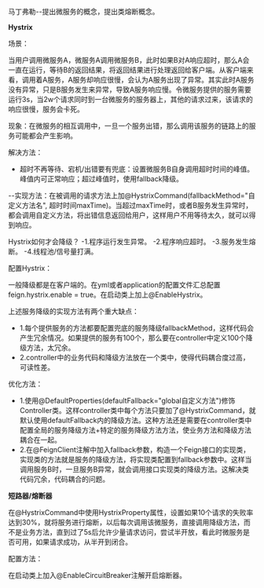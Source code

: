 马丁弗勒--提出微服务的概念，提出类熔断概念。


**Hystrix**

场景：

当用户调用微服务A，微服务A调用微服务B，此时如果B对A响应超时，那么A会一直在运行，等待B的返回结果，将返回结果进行处理返回给客户端。从客户端来看，调用着A服务，A服务却响应很慢，会认为A服务出现了异常。其实此时A服务没有异常，只是B服务发生来异常，导致A服务响应慢。令微服务提供的服务需要运行3s，当2w个请求同时到一台微服务的服务器上，其他的请求过来，该请求的响应很慢，服务会卡死。

现象：在微服务的相互调用中，一旦一个服务出错，那么调用该服务的链路上的服务可能都会产生影响。

解决方法：

- 超时不再等待、宕机/出错要有兜底：设置微服务B自身调用超时时间的峰值。峰值内可正常响应；超过峰值时，使用fallback降级。

--实现方法：在被调用的请求方法上加@HystrixCommand(fallbackMethod="自定义方法名", 超时时间maxTime)。当超过maxTime时，或者B服务发生异常时，都会调用自定义方法，将出错信息返回给用户，这样用户不用等待太久，就可以得到响应。

Hystrix如何才会降级？
-1.程序运行发生异常。
-2.程序响应超时。
-3.服务发生熔断。
-4.线程池/信号量打满。

配置Hystrix：

一般降级都是在客户端的。在yml或者application的配置文件汇总配置feign.hystrix.enable = true。在启动类上加上@EnableHystrix。

上述服务降级的实现方法有两个重大缺点：
- 1.每个提供服务的方法都要配置兜底的服务降级fallbackMethod，这样代码会产生冗余情况。如果提供的服务有100个，那么要在controller中定义100个降级方法，太冗余。
- 2.controller中的业务代码和降级方法放在一个类中，使得代码耦合度过高，可读性差。

优化方法：
- 1.使用@DefaultProperties(defaultFallback="global自定义方法")修饰Controller类。这样controller类中每个方法只要加了@HystrixCommand，就默认使用defaultFallback内的降级方法。这种方法还是需要在controller类中配置全局的服务降级方法+特定的服务降级方法方法，使业务方法和降级方法耦合在一起。
- 2.在@FeignClient注解中加入fallback参数，构造一个Feign接口的实现类，实现类的方法就是服务的降级方法，将实现类配置到fallback参数中。这样当调用服务B时，一旦服务B异常，就会调用接口实现类的降级方法。这解决类代码冗余，代码耦合的问题。


**短路器/熔断器**

在@HystrixCommand中使用HystrixProperty属性，设置如果10个请求的失败率达到30%，就将服务进行熔断，以后每次调用该微服务，直接调用降级方法，而不是业务方法，直到过了5s后允许少量请求访问，尝试半开放，看此时微服务是否可用，如果请求成功，从半开到闭合。

配置方法：

在启动类上加入@EnableCircuitBreaker注解开启熔断器。



